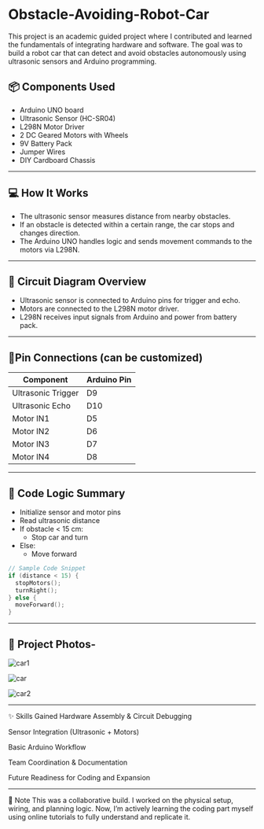# Obstacle-Avoiding-Robot-Car
This project is an academic guided project where I contributed and learned the fundamentals of integrating hardware and software. The goal was to build a robot car that can detect and avoid obstacles autonomously using ultrasonic sensors and Arduino programming.

## 📦 Components Used

- Arduino UNO board
- Ultrasonic Sensor (HC-SR04)
- L298N Motor Driver
- 2 DC Geared Motors with Wheels
- 9V Battery Pack
- Jumper Wires
- DIY Cardboard Chassis

---

## 💻 How It Works

- The ultrasonic sensor measures distance from nearby obstacles.
- If an obstacle is detected within a certain range, the car stops and changes direction.
- The Arduino UNO handles logic and sends movement commands to the motors via L298N.

---

## 🔌 Circuit Diagram Overview

- Ultrasonic sensor is connected to Arduino pins for trigger and echo.
- Motors are connected to the L298N motor driver.
- L298N receives input signals from Arduino and power from battery pack.

---

## 📍Pin Connections (can be customized)

| Component          | Arduino Pin |
|-------------------|-------------|
| Ultrasonic Trigger| D9          |
| Ultrasonic Echo   | D10         |
| Motor IN1         | D5          |
| Motor IN2         | D6          |
| Motor IN3         | D7          |
| Motor IN4         | D8          |

---

## 🧠 Code Logic Summary

- Initialize sensor and motor pins
- Read ultrasonic distance
- If obstacle < 15 cm:
  - Stop car and turn
- Else:
  - Move forward

```cpp
// Sample Code Snippet
if (distance < 15) {
  stopMotors();
  turnRight();
} else {
  moveForward();
}
```
___________________________________________________________________________________________________________________________________________________________________________________________________

## 📸 Project Photos-
![car1](https://github.com/user-attachments/assets/741b441e-0efe-4200-88cd-8b67c50acf16)


![car](https://github.com/user-attachments/assets/1e3f93be-5a47-4091-b0f2-b52aedc29eee)


![car2](https://github.com/user-attachments/assets/60a0f807-2668-4730-ae2e-cde75f2552af)

________________________________________________________________________________________________________________________________________________________________________________________________
✨ Skills Gained
Hardware Assembly & Circuit Debugging

Sensor Integration (Ultrasonic + Motors)

Basic Arduino Workflow

Team Coordination & Documentation

Future Readiness for Coding and Expansion

___________________________________________________________________________________________________________________________________________________________________________________________________

📍 Note
This was a collaborative build. I worked on the physical setup, wiring, and planning logic. Now, I’m actively learning the coding part myself using online tutorials to fully understand and replicate it.

